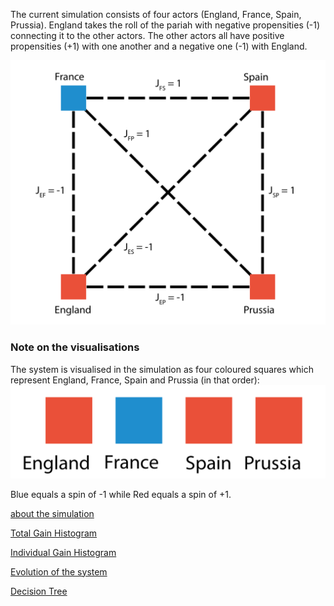 The current simulation consists of four actors (England, France, Spain, Prussia).
England takes the roll of the pariah with negative propensities (-1) connecting it to the other actors.
The other actors all have positive propensities (+1) with one another and a negative one (-1) with England.

![Start position of the simulation](Sim_Sim.png)

### Note on the visualisations
The system is visualised in the simulation as four coloured squares which represent England, France, Spain and Prussia (in that order):
![Start position of the simulation](Sim_Sim%202.png)

Blue equals a spin of -1 while Red equals a spin of +1.

<a href="about/more_information">about the simulation</a>

<a href="DegeneracyData/Total/GainHist.html">Total Gain Histogram</a>

<a href="DegeneracyData/Individual/IndividualGainHist.html">Individual Gain Histogram</a>

<a href="EvolutionData/Evolution.html">Evolution of the system</a>

<a href="TreeData/Tree.html">Decision Tree</a>
